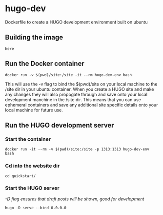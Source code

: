 # hugo-dev
Dockerfile to create a HUGO development environment built on ubuntu

## Building the image
```
here
```


## Run the Docker container
```docker run -v $(pwd)/site:/site -it --rm hugo-dev-env bash```

This will use the -v flag to bind the $(pwd)/site on your local machine to the /site dir in your ubuntu container. When you create a HUGO site and make any changes they will also propogate through and save onto your local development manchine in the /site dir. This means that you can use ephemeral containers and save any additional site specific details onto your local machine for future use.

## Run the HUGO development server

### Start the container
```docker run -it --rm -v $(pwd)/site:/site -p 1313:1313 hugo-dev-env bash```

### Cd into the website dir
```cd quickstart/```

### Start the HUGO server
*-D flag ensures that draft posts will be shown, good for development*

```hugo -D serve --bind 0.0.0.0```
